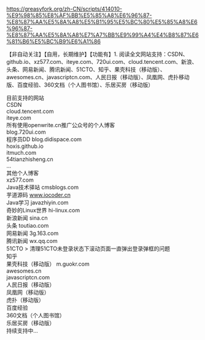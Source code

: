 https://greasyfork.org/zh-CN/scripts/414010-%E9%98%85%E8%AF%BB%E5%85%A8%E6%96%87-%E8%87%AA%E5%8A%A8%E5%B1%95%E5%BC%80%E5%85%A8%E6%96%87-%E8%87%AA%E5%8A%A8%E7%A7%BB%E9%99%A4%E4%B8%87%E6%81%B6%E5%BC%B9%E6%A1%86

【非自动关注】【自用，长期维护】【功能有】1. 阅读全文网站支持：CSDN、github.io、xz577.com、iteye.com、720ui.com、cloud.tencent.com、新浪、头条、网易新闻、腾讯新闻、51CTO、知乎、果壳科技（移动版）、awesomes.cn、javascriptcn.com、人民日报（移动版）、凤凰网、虎扑移动版、百度经验、360文档（个人图书馆）、乐居买房（移动版）

目前支持的网站<br>
CSDN<br>
cloud.tencent.com<br>
iteye.com<br>
所有使用openwrite.cn推广公众号的个人博客<br>
blog.720ui.com<br>
程序员DD blog.didispace.com<br>
hoxis.github.io<br>
itmuch.com<br>
54tianzhisheng.cn<br>
...<br>
其他个人博客<br>
xz577.com<br>
Java技术驿站 cmsblogs.com<br>
芋道源码 www.iocoder.cn<br>
Java学习 javazhiyin.com<br>
奇妙的Linux世界 hi-linux.com<br>
新浪新闻 sina.cn<br>
头条 toutiao.com<br>
网易新闻 3g.163.com<br>
腾讯新闻 wx.qq.com<br>
51CTO > 清理51CTO未登录状态下滚动页面一直弹出登录弹框的问题<br>
知乎<br>
果壳科技（移动版） m.guokr.com<br>
awesomes.cn<br>
javascriptcn.com<br>
人民日报（移动版）<br>
凤凰网（移动版）<br>
虎扑（移动版）<br>
百度经验<br>
360文档（个人图书馆）<br>
乐居买房（移动版）<br>
持续支持中...
